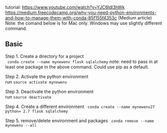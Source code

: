 tutorial: https://www.youtube.com/watch?v=YJC6ldI3hWk
https://medium.freecodecamp.org/why-you-need-python-environments-and-how-to-manage-them-with-conda-85f155f4353c (Medium article)  
Note: the comand below is for Mac only. Windows may use slightly different command.
## Basic

Step 1. Create a directory for a project   
``` conda create --name mynewenv flask sqlalchemy```
note: need to pass in at least one package in the above command. Could use pip as a default.

Step 2. Activate the python environment   
run ```source activate mynewenv```

Step 3. Deactivate the python environment  
run ```source deactivate```


Step 4. Create a different environment
``` conda create --name mynewenv27 python= 2.7 flask sqlalchemy```


Step 5. remove/delete environment and packages
``` conda remove --name mynewenv --all```
